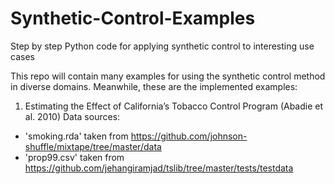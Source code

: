 # Synthetic-Control-Examples
Step by step Python code for applying synthetic control to interesting use cases

This repo will contain many examples for using the synthetic control method in diverse domains.
Meanwhile, these are the implemented examples:
1. Estimating the Effect of California’s Tobacco Control Program (Abadie et al. 2010)
Data sources:
- 'smoking.rda' taken from https://github.com/johnson-shuffle/mixtape/tree/master/data
- 'prop99.csv' taken from https://github.com/jehangiramjad/tslib/tree/master/tests/testdata